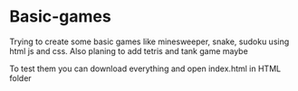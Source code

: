 # Basic-games
Trying to create some basic games like minesweeper, snake, sudoku using html js and css. Also planing to add tetris and tank game maybe

To test them you can download everything and open index.html in HTML folder
